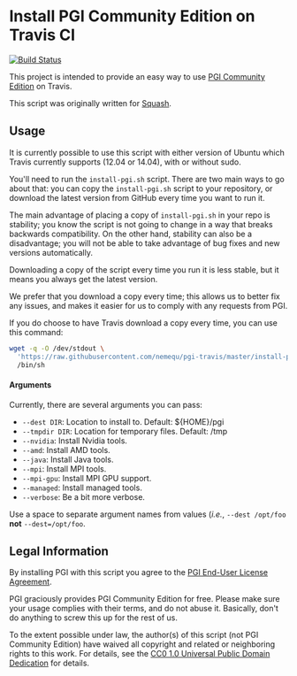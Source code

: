 # Install PGI Community Edition on Travis CI

[![Build Status](https://travis-ci.org/nemequ/pgi-travis.svg?branch=master)](https://travis-ci.org/nemequ/pgi-travis)

This project is intended to provide an easy way to use [PGI Community
Edition](http://www.pgroup.com/products/community.htm) on Travis.

This script was originally written for
[Squash](https://quixdb.github.io/squash).

## Usage

It is currently possible to use this script with either version of
Ubuntu which Travis currently supports (12.04 or 14.04), with or
without sudo.

You'll need to run the `install-pgi.sh` script.  There are two main
ways to go about that: you can copy the `install-pgi.sh` script to
your repository, or download the latest version from GitHub every time
you want to run it.

The main advantage of placing a copy of `install-pgi.sh` in your repo
is stability; you know the script is not going to change in a way that
breaks backwards compatibility.  On the other hand, stability can also
be a disadvantage; you will not be able to take advantage of bug fixes
and new versions automatically.

Downloading a copy of the script every time you run it is less stable,
but it means you always get the latest version.

We prefer that you download a copy every time; this allows us to
better fix any issues, and makes it easier for us to comply with any
requests from PGI.

If you do choose to have Travis download a copy every time, you can
use this command:

```bash
wget -q -O /dev/stdout \
  'https://raw.githubusercontent.com/nemequ/pgi-travis/master/install-pgi.sh' | \
  /bin/sh
```

#### Arguments

Currently, there are several arguments you can pass:

 - `--dest DIR`: Location to install to.  Default: ${HOME}/pgi
 - `--tmpdir DIR`: Location for temporary files.  Default: /tmp
 - `--nvidia`: Install Nvidia tools.
 - `--amd`: Install AMD tools.
 - `--java`: Install Java tools.
 - `--mpi`: Install MPI tools.
 - `--mpi-gpu`: Install MPI GPU support.
 - `--managed`: Install managed tools.
 - `--verbose`: Be a bit more verbose.

Use a space to separate argument names from values (*i.e.*, `--dest
/opt/foo` **not** `--dest=/opt/foo`.

## Legal Information

By installing PGI with this script you agree to the [PGI End-User
License Agreement](http://www.pgroup.com/doc/LICENSE.txt).

PGI graciously provides PGI Community Edition for free.  Please make
sure your usage complies with their terms, and do not abuse it.
Basically, don't do anything to screw this up for the rest of us.

To the extent possible under law, the author(s) of this script (not
PGI Community Edition) have waived all copyright and related or
neighboring rights to this work.  For details, see the [CC0 1.0
Universal Public Domain
Dedication](https://creativecommons.org/publicdomain/zero/1.0/) for
details.
